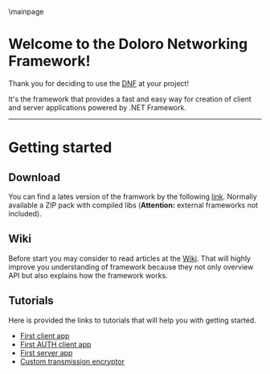 \mainpage
# Welcome to the Doloro Networking Framework!
Thank you for deciding to use the [DNF](https://github.com/ElbyFross/doloro-networking-framework) at your project!

It's the framework that provides a fast and easy way for creation of client and server applications powered by .NET Framework.

***

# Getting started
## Download
You can find a lates version of the framwork by the following [link](https://github.com/ElbyFross/doloro-networking-framework/releases).
Normally available a ZIP pack with compiled libs (**Attention:** external frameworks not included).

## Wiki
Before start you may consider to read articles at the [Wiki](https://github.com/ElbyFross/doloro-networking-framework/wiki). 
That will highly improve you understanding of framework because they not only overview API but also explains how the framework works.

## Tutorials
Here is provided the links to tutorials that will help you with getting started.

* [First client app](https://github.com/ElbyFross/doloro-networking-framework/wiki/First-client-app)
* [First AUTH client app](https://github.com/ElbyFross/doloro-networking-framework/wiki/First-AUTH-client-app)
* [First server app](https://github.com/ElbyFross/doloro-networking-framework/wiki/First-server-app)
* [Custom transmission encryptor](https://github.com/ElbyFross/doloro-networking-framework/wiki/Custom-transmission-encryptor)